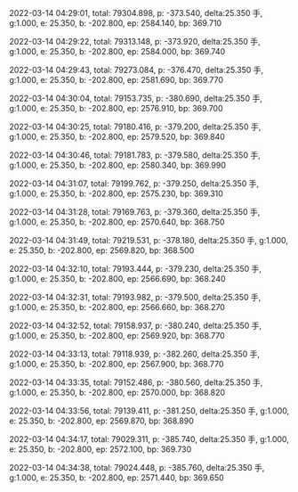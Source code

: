 2022-03-14 04:29:01, total: 79304.898, p: -373.540, delta:25.350 手, g:1.000, e: 25.350, b: -202.800, ep: 2584.140, bp: 369.710

2022-03-14 04:29:22, total: 79313.148, p: -373.920, delta:25.350 手, g:1.000, e: 25.350, b: -202.800, ep: 2584.000, bp: 369.740

2022-03-14 04:29:43, total: 79273.084, p: -376.470, delta:25.350 手, g:1.000, e: 25.350, b: -202.800, ep: 2581.690, bp: 369.770

2022-03-14 04:30:04, total: 79153.735, p: -380.690, delta:25.350 手, g:1.000, e: 25.350, b: -202.800, ep: 2576.910, bp: 369.700

2022-03-14 04:30:25, total: 79180.416, p: -379.200, delta:25.350 手, g:1.000, e: 25.350, b: -202.800, ep: 2579.520, bp: 369.840

2022-03-14 04:30:46, total: 79181.783, p: -379.580, delta:25.350 手, g:1.000, e: 25.350, b: -202.800, ep: 2580.340, bp: 369.990

2022-03-14 04:31:07, total: 79199.762, p: -379.250, delta:25.350 手, g:1.000, e: 25.350, b: -202.800, ep: 2575.230, bp: 369.310

2022-03-14 04:31:28, total: 79169.763, p: -379.360, delta:25.350 手, g:1.000, e: 25.350, b: -202.800, ep: 2570.640, bp: 368.750

2022-03-14 04:31:49, total: 79219.531, p: -378.180, delta:25.350 手, g:1.000, e: 25.350, b: -202.800, ep: 2569.820, bp: 368.500

2022-03-14 04:32:10, total: 79193.444, p: -379.230, delta:25.350 手, g:1.000, e: 25.350, b: -202.800, ep: 2566.690, bp: 368.240

2022-03-14 04:32:31, total: 79193.982, p: -379.500, delta:25.350 手, g:1.000, e: 25.350, b: -202.800, ep: 2566.660, bp: 368.270

2022-03-14 04:32:52, total: 79158.937, p: -380.240, delta:25.350 手, g:1.000, e: 25.350, b: -202.800, ep: 2569.920, bp: 368.770

2022-03-14 04:33:13, total: 79118.939, p: -382.260, delta:25.350 手, g:1.000, e: 25.350, b: -202.800, ep: 2567.900, bp: 368.770

2022-03-14 04:33:35, total: 79152.486, p: -380.560, delta:25.350 手, g:1.000, e: 25.350, b: -202.800, ep: 2570.000, bp: 368.820

2022-03-14 04:33:56, total: 79139.411, p: -381.250, delta:25.350 手, g:1.000, e: 25.350, b: -202.800, ep: 2569.870, bp: 368.890

2022-03-14 04:34:17, total: 79029.311, p: -385.740, delta:25.350 手, g:1.000, e: 25.350, b: -202.800, ep: 2572.100, bp: 369.730

2022-03-14 04:34:38, total: 79024.448, p: -385.760, delta:25.350 手, g:1.000, e: 25.350, b: -202.800, ep: 2571.440, bp: 369.650